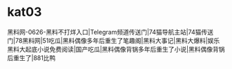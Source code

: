 # kat03
黑料网-0626-黑料不打烊入口|Telegram频道传送门|74猫导航主站|74猫传送门|78黑料网|51吃瓜|黑料偶像多年后重生了笔趣阁|黑料大事记|黑料大爆料|娱乐黑料大起底小说免费阅读|国产吃瓜|黑料偶像背锅多年后重生了小说|黑料偶像背锅后重生了|881比鸭

